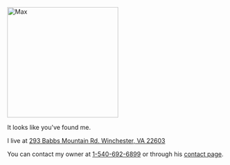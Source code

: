 <div class="encase">
	<img src="/dog/assets/img/0.jpg" alt="Max" height="256" width="256"><br/>
	<p>It looks like you've found me.</p>
	<p>I live at <a href="https://www.google.com/maps/place/293+Babbs+Mountain+Rd,+Winchester,+VA+22603/@39.2744651,-78.1799907,17z/data=!3m1!4b1!4m5!3m4!1s0x89b5f115682b0d49:0xa79fd3617adf6fc!8m2!3d39.274461!4d-78.177802" id="address" target="_blank">293 Babbs Mountain Rd. Winchester, VA 22603</a></p>
	<p>You can contact my owner at <a href="tel:+15406926899" id="phone">1-540-692-6899</a> or through his <a href="/contact" id="contact" target="_blank">contact page</a>.</p>
</div>